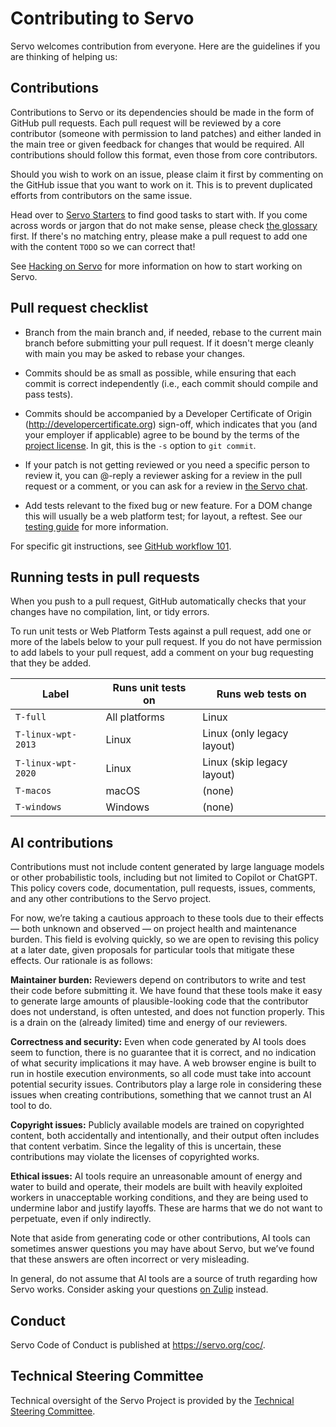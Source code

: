 <!-- TODO: needs copyediting -->

# Contributing to Servo

Servo welcomes contribution from everyone.
Here are the guidelines if you are thinking of helping us:


## Contributions

Contributions to Servo or its dependencies should be made in the form of GitHub pull requests.
Each pull request will be reviewed by a core contributor (someone with permission to land patches) and either landed in the main tree or given feedback for changes that would be required.
All contributions should follow this format, even those from core contributors.

Should you wish to work on an issue, please claim it first by commenting on the GitHub issue that you want to work on it.
This is to prevent duplicated efforts from contributors on the same issue.

Head over to [Servo Starters](https://starters.servo.org/) to find good tasks to start with.
If you come across words or jargon that do not make sense, please check [the glossary](old/glossary.md) first.
If there's no matching entry, please make a pull request to add one with the content `TODO` so we can correct that!

See [Hacking on Servo](hacking/mach.md) for more information on how to start working on Servo.

## Pull request checklist

- Branch from the main branch and, if needed, rebase to the current main branch before submitting your pull request.
  If it doesn't merge cleanly with main you may be asked to rebase your changes.

- Commits should be as small as possible, while ensuring that each commit is correct independently (i.e., each commit should compile and pass tests).

- Commits should be accompanied by a Developer Certificate of Origin (http://developercertificate.org) sign-off, which indicates that you (and your employer if applicable) agree to be bound by the terms of the [project license](https://github.com/servo/servo/blob/main/LICENSE).
  In git, this is the `-s` option to `git commit`.

- If your patch is not getting reviewed or you need a specific person to review it, you can @-reply a reviewer asking for a review in the pull request or a comment, or you can ask for a review in [the Servo chat](https://servo.zulipchat.com/).

- Add tests relevant to the fixed bug or new feature.
  For a DOM change this will usually be a web platform test; for layout, a reftest.
  See our [testing guide](https://github.com/servo/servo/wiki/Testing) for more information.

For specific git instructions, see [GitHub workflow 101](https://github.com/servo/servo/wiki/Github-workflow).

## Running tests in pull requests

When you push to a pull request, GitHub automatically checks that your changes have no compilation, lint, or tidy errors.

To run unit tests or Web Platform Tests against a pull request, add one or more of the labels below to your pull request.
If you do not have permission to add labels to your pull request, add a comment on your bug requesting that they be added.

| Label              | Runs unit tests on | Runs web tests on          |
|--------------------|--------------------|----------------------------|
| `T-full`           | All platforms      | Linux                      |
| `T-linux-wpt-2013` | Linux              | Linux (only legacy layout) |
| `T-linux-wpt-2020` | Linux              | Linux (skip legacy layout) |
| `T-macos`          | macOS              | (none)                     |
| `T-windows`        | Windows            | (none)                     |

## AI contributions

Contributions must not include content generated by large language models or other probabilistic tools, including but not limited to Copilot or ChatGPT. This policy covers code, documentation, pull requests, issues, comments, and any other contributions to the Servo project.

For now, we’re taking a cautious approach to these tools due to their effects — both unknown and observed — on project health and maintenance burden. This field is evolving quickly, so we are open to revising this policy at a later date, given proposals for particular tools that mitigate these effects. Our rationale is as follows:

**Maintainer burden:** Reviewers depend on contributors to write and test their code before submitting it. We have found that these tools make it easy to generate large amounts of plausible-looking code that the contributor does not understand, is often untested, and does not function properly. This is a drain on the (already limited) time and energy of our reviewers.

**Correctness and security:** Even when code generated by AI tools does seem to function, there is no guarantee that it is correct, and no indication of what security implications it may have. A web browser engine is built to run in hostile execution environments, so all code must take into account potential security issues. Contributors play a large role in considering these issues when creating contributions, something that we cannot trust an AI tool to do.

**Copyright issues:** Publicly available models are trained on copyrighted content, both accidentally and intentionally, and their output often includes that content verbatim. Since the legality of this is uncertain, these contributions may violate the licenses of copyrighted works.

**Ethical issues:** AI tools require an unreasonable amount of energy and water to build and operate, their models are built with heavily exploited workers in unacceptable working conditions, and they are being used to undermine labor and justify layoffs. These are harms that we do not want to perpetuate, even if only indirectly.

<div class="warning">

Note that aside from generating code or other contributions, AI tools can sometimes answer questions you may have about Servo, but we’ve found that these answers are often incorrect or very misleading.

In general, do not assume that AI tools are a source of truth regarding how Servo works. Consider asking your questions [on Zulip](https://servo.zulipchat.com) instead.
</div>

## Conduct

Servo Code of Conduct is published at <https://servo.org/coc/>.

## Technical Steering Committee

Technical oversight of the Servo Project is provided by the [Technical Steering Committee](https://github.com/servo/project/blob/main/governance/tsc/README.md).

